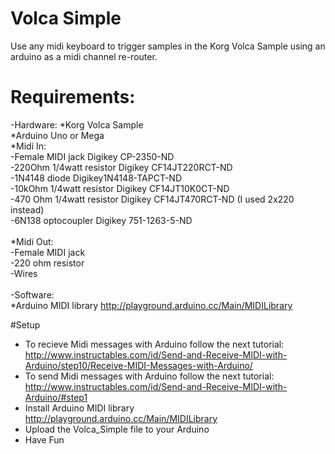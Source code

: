 # Volca Simple
Use any midi keyboard to trigger samples in the Korg Volca Sample using an arduino as a midi channel re-router.

# Requirements:

-Hardware:
*Korg Volca Sample <br>
*Arduino Uno or Mega <br>
*Midi In:  <br>
  -Female MIDI jack Digikey CP-2350-ND <br>
  -220Ohm 1/4watt resistor Digikey CF14JT220RCT-ND <br>
  -1N4148 diode Digikey1N4148-TAPCT-ND <br>
  -10kOhm 1/4watt resistor Digikey CF14JT10K0CT-ND <br>
  -470 Ohm 1/4watt resistor Digikey CF14JT470RCT-ND (I used 2x220 instead) <br>
  -6N138 optocoupler Digikey 751-1263-5-ND <br>
 <br>
*Midi Out: <br>
  -Female MIDI jack <br>
  -220 ohm resistor <br>
  -Wires  <br>
   <br>
-Software: <br>
 *Arduino MIDI library http://playground.arduino.cc/Main/MIDILibrary <br>


#Setup
* To recieve Midi messages with Arduino follow the next tutorial: http://www.instructables.com/id/Send-and-Receive-MIDI-with-Arduino/step10/Receive-MIDI-Messages-with-Arduino/
* To send Midi messages with Arduino follow the next tutorial: http://www.instructables.com/id/Send-and-Receive-MIDI-with-Arduino/#step1
* Install Arduino MIDI library http://playground.arduino.cc/Main/MIDILibrary
* Upload the Volca_Simple file to your Arduino
* Have Fun
